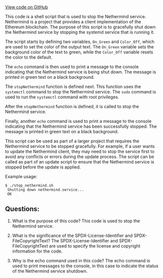 [View code on GitHub](https://github.com/NethermindEth/nethermind/scripts/systemd-utils/shutdown.sh)

This code is a shell script that is used to stop the Nethermind service. Nethermind is a project that provides a client implementation of the Ethereum blockchain. The purpose of this script is to gracefully shut down the Nethermind service by stopping the systemd service that is running it.

The script starts by defining two variables, `On_Green` and `Color_Off`, which are used to set the color of the output text. The `On_Green` variable sets the background color of the text to green, while the `Color_Off` variable resets the color to the default.

The `echo` command is then used to print a message to the console indicating that the Nethermind service is being shut down. The message is printed in green text on a black background.

The `stopNethermind` function is defined next. This function uses the `systemctl` command to stop the Nethermind service. The `sudo` command is used to run the `systemctl` command with root privileges.

After the `stopNethermind` function is defined, it is called to stop the Nethermind service.

Finally, another `echo` command is used to print a message to the console indicating that the Nethermind service has been successfully stopped. The message is printed in green text on a black background.

This script can be used as part of a larger project that requires the Nethermind service to be stopped gracefully. For example, if a user wants to update the Nethermind client, they may need to stop the service first to avoid any conflicts or errors during the update process. The script can be called as part of an update script to ensure that the Nethermind service is stopped before the update is applied. 

Example usage:

```
$ ./stop_nethermind.sh
 Shutting down nethermind.service...
 OK
```
## Questions: 
 1. What is the purpose of this code?
   This code is used to stop the Nethermind service.

2. What is the significance of the SPDX-License-Identifier and SPDX-FileCopyrightText?
   The SPDX-License-Identifier and SPDX-FileCopyrightText 
   are used to specify the license and copyright information for the code.

3. Why is the echo command used in this code?
   The echo command is used to print messages to the console, in this case to indicate the status of the Nethermind service shutdown.